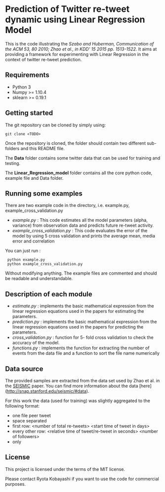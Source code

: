 # Prediction of Twitter re-tweet dynamic using Linear Regression Model

This is the code illustrating the *Szabo and Huberman, Communication of the ACM 53, 80 2010;
Zhao et al., in KDD' 15 2015 pp. 1513-1522*.
It aims at providing a framework for experimenting with Linear Regression in
the context of twitter re-tweet prediction.

## Requirements

 - Python 3
 - Numpy >= 1.10.4
 - sklearn >=  0.19.1

## Getting started

The git repository can be cloned by simply using:

    git clone <TODO>

Once the repository is cloned, the folder should contain two different
sub-folders and this README file.

The **Data** folder contains some twitter data that can be used for training and testing.

The **Linear_Regression_model** folder contains all the core python code, example file and Data folder.

## Running some examples

There are two example code in the directory, i.e. example.py, example_cross_validation.py

 - *example.py* : This code estimates all the model parameters (alpha, variance) from observation data
    and predicts future re-tweet activity.
 - *example_cross_validation.py* : This code evaluates the error of the model by using 5 cross validation
    and prints the average mean, media error and correlation

You can just run :

     python example.py
     python example_cross_validation.py

Without modifying anything. The example files are commented and should be
readable and understandable.

## Description of each module

 - *estimate.py* :  implements the basic mathematical expression
    from the linear regression equations used in the papers for estimating the parameters.
 - *prediction.py* : implements the basic mathematical expression
    from the linear regression equations used in the papers for predicting the parameters.
 - *cross_validation.py* : function for 5- fold cross validation to check the accuracy of the model.
 - *functions.py* :  implements the function for extracting the number
    of events from the data file and a function to sort the file name numerically


## Data source

The provided samples are extracted from the data set used by Zhao et al. in the
[SEISMIC](http://snap.stanford.edu/seismic/seismic.pdf) paper.
You can find more information about the data [here]
(http://snap.stanford.edu/seismic/#data).

For this work the data (used for training) was slightly aggregated to the
following format:
- one file peer tweet
- space separated
- first row: \<number of total re-tweets\> \<start time of tweet in days\>
- every other row: \<relative time of tweet/re-tweet in seconds\> \<number of followers\>
- only

## License

This project is licensed under the terms of the MIT license.

Please contact Ryota Kobayashi if you want to use the code for commercial purposes.